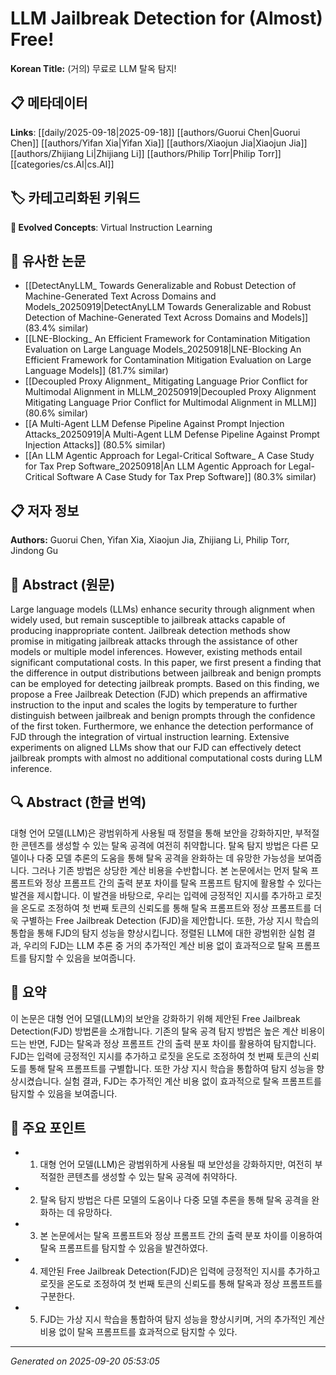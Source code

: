 # LLM Jailbreak Detection for (Almost) Free!

**Korean Title:** (거의) 무료로 LLM 탈옥 탐지!

## 📋 메타데이터

**Links**: [[daily/2025-09-18|2025-09-18]] [[authors/Guorui Chen|Guorui Chen]] [[authors/Yifan Xia|Yifan Xia]] [[authors/Xiaojun Jia|Xiaojun Jia]] [[authors/Zhijiang Li|Zhijiang Li]] [[authors/Philip Torr|Philip Torr]] [[categories/cs.AI|cs.AI]]

## 🏷️ 카테고리화된 키워드
**🚀 Evolved Concepts**: Virtual Instruction Learning

## 🔗 유사한 논문
- [[DetectAnyLLM_ Towards Generalizable and Robust Detection of Machine-Generated Text Across Domains and Models_20250919|DetectAnyLLM Towards Generalizable and Robust Detection of Machine-Generated Text Across Domains and Models]] (83.4% similar)
- [[LNE-Blocking_ An Efficient Framework for Contamination Mitigation Evaluation on Large Language Models_20250918|LNE-Blocking An Efficient Framework for Contamination Mitigation Evaluation on Large Language Models]] (81.7% similar)
- [[Decoupled Proxy Alignment_ Mitigating Language Prior Conflict for Multimodal Alignment in MLLM_20250919|Decoupled Proxy Alignment Mitigating Language Prior Conflict for Multimodal Alignment in MLLM]] (80.6% similar)
- [[A Multi-Agent LLM Defense Pipeline Against Prompt Injection Attacks_20250919|A Multi-Agent LLM Defense Pipeline Against Prompt Injection Attacks]] (80.5% similar)
- [[An LLM Agentic Approach for Legal-Critical Software_ A Case Study for Tax Prep Software_20250918|An LLM Agentic Approach for Legal-Critical Software A Case Study for Tax Prep Software]] (80.3% similar)

## 📋 저자 정보

**Authors:** Guorui Chen, Yifan Xia, Xiaojun Jia, Zhijiang Li, Philip Torr, Jindong Gu

## 📄 Abstract (원문)

Large language models (LLMs) enhance security through alignment when widely
used, but remain susceptible to jailbreak attacks capable of producing
inappropriate content. Jailbreak detection methods show promise in mitigating
jailbreak attacks through the assistance of other models or multiple model
inferences. However, existing methods entail significant computational costs.
In this paper, we first present a finding that the difference in output
distributions between jailbreak and benign prompts can be employed for
detecting jailbreak prompts. Based on this finding, we propose a Free Jailbreak
Detection (FJD) which prepends an affirmative instruction to the input and
scales the logits by temperature to further distinguish between jailbreak and
benign prompts through the confidence of the first token. Furthermore, we
enhance the detection performance of FJD through the integration of virtual
instruction learning. Extensive experiments on aligned LLMs show that our FJD
can effectively detect jailbreak prompts with almost no additional
computational costs during LLM inference.

## 🔍 Abstract (한글 번역)

대형 언어 모델(LLM)은 광범위하게 사용될 때 정렬을 통해 보안을 강화하지만, 부적절한 콘텐츠를 생성할 수 있는 탈옥 공격에 여전히 취약합니다. 탈옥 탐지 방법은 다른 모델이나 다중 모델 추론의 도움을 통해 탈옥 공격을 완화하는 데 유망한 가능성을 보여줍니다. 그러나 기존 방법은 상당한 계산 비용을 수반합니다. 본 논문에서는 먼저 탈옥 프롬프트와 정상 프롬프트 간의 출력 분포 차이를 탈옥 프롬프트 탐지에 활용할 수 있다는 발견을 제시합니다. 이 발견을 바탕으로, 우리는 입력에 긍정적인 지시를 추가하고 로짓을 온도로 조정하여 첫 번째 토큰의 신뢰도를 통해 탈옥 프롬프트와 정상 프롬프트를 더욱 구별하는 Free Jailbreak Detection (FJD)을 제안합니다. 또한, 가상 지시 학습의 통합을 통해 FJD의 탐지 성능을 향상시킵니다. 정렬된 LLM에 대한 광범위한 실험 결과, 우리의 FJD는 LLM 추론 중 거의 추가적인 계산 비용 없이 효과적으로 탈옥 프롬프트를 탐지할 수 있음을 보여줍니다.

## 📝 요약

이 논문은 대형 언어 모델(LLM)의 보안을 강화하기 위해 제안된 Free Jailbreak Detection(FJD) 방법론을 소개합니다. 기존의 탈옥 공격 탐지 방법은 높은 계산 비용이 드는 반면, FJD는 탈옥과 정상 프롬프트 간의 출력 분포 차이를 활용하여 탐지합니다. FJD는 입력에 긍정적인 지시를 추가하고 로짓을 온도로 조정하여 첫 번째 토큰의 신뢰도를 통해 탈옥 프롬프트를 구별합니다. 또한 가상 지시 학습을 통합하여 탐지 성능을 향상시켰습니다. 실험 결과, FJD는 추가적인 계산 비용 없이 효과적으로 탈옥 프롬프트를 탐지할 수 있음을 보여줍니다.

## 🎯 주요 포인트

- 1. 대형 언어 모델(LLM)은 광범위하게 사용될 때 보안성을 강화하지만, 여전히 부적절한 콘텐츠를 생성할 수 있는 탈옥 공격에 취약하다.

- 2. 탈옥 탐지 방법은 다른 모델의 도움이나 다중 모델 추론을 통해 탈옥 공격을 완화하는 데 유망하다.

- 3. 본 논문에서는 탈옥 프롬프트와 정상 프롬프트 간의 출력 분포 차이를 이용하여 탈옥 프롬프트를 탐지할 수 있음을 발견하였다.

- 4. 제안된 Free Jailbreak Detection(FJD)은 입력에 긍정적인 지시를 추가하고 로짓을 온도로 조정하여 첫 번째 토큰의 신뢰도를 통해 탈옥과 정상 프롬프트를 구분한다.

- 5. FJD는 가상 지시 학습을 통합하여 탐지 성능을 향상시키며, 거의 추가적인 계산 비용 없이 탈옥 프롬프트를 효과적으로 탐지할 수 있다.

---

*Generated on 2025-09-20 05:53:05*